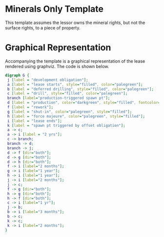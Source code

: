 Minerals Only Template
===============
This template assumes the lessor owns the mineral rights, but not the surface rights, to a piece of property.

Graphical Representation
===========
Accompanying the template is a graphical representation of the lease rendered using graphviz.  The code is shown below. 

```DOT
digraph G {
 j [label = "development obligation"];
 a [label = "lease starts", style="filled", color="palegreen"];
 b [label = "deferred drilling", style="filled", color="palegreen"];
 c [label = "drill", style="filled", color="palegreen"];
 branch [label="production-triggered spawn pt"];
 d [label = "production", color="darkgreen", style="filled", fontcolor="white"];
 f [label = "rework"];
 g [label = "shut-in", color="palegreen", style="filled"];
 h [label = "force majeure", color="palegreen", style="filled"];
 i [label = "lease ends"];
 k [label = "spawn pt triggered by offset obligation"];
 a -> c;
 a -> i [label = "2 yrs"];
 c -> branch;
 branch -> d;
 branch -> j;
 d -> f [dir="both"];
 d -> g [dir="both"];
 d -> h [dir="both"];
 f -> i [label="2 months"];
 g -> i [label="1 year"];
 h -> i [label="1 year"];
 j -> i [label="2 months"];
 j -> c;
 f -> g [dir="both"];
 h -> g [dir="both"];
 h -> f [dir="both"];
 c -> i [label="1 yr"];
 j -> b;
 b -> i [label="3 months"];
 b -> c;
 k -> c;
 k -> i [label="2 months"]; 
}
```
